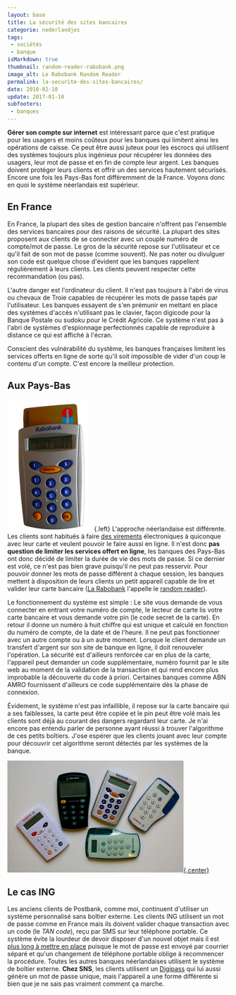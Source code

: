 ```yaml
---
layout: base
title: La sécurité des sites bancaires
categorie: nederlandjes
tags: 
 - sociétés
 - banque
isMarkdown: true
thumbnail: random-reader-rabobank.png
image_alt: Le Rabobank Random Reader
permalink: la-securite-des-sites-bancaires/
date: 2010-02-18
update: 2017-01-10
subfooters:
 - banques
---
```


**Gérer son compte sur internet** est intéressant parce que c'est pratique pour les usagers et moins coûteux pour les banques qui limitent ainsi les opérations de caisse. Ce peut être aussi juteux pour les escrocs qui utilisent des systèmes toujours plus ingénieux pour récupérer les données des usagers, leur mot de passe et en fin de compte leur argent. Les banques doivent protéger leurs clients et offrir un des services hautement sécurisés. Encore une fois les Pays-Bas font différemment de la France. Voyons donc en quoi le système néerlandais est supérieur.

<!--excerpt-->

## En France

En France, la plupart des sites de gestion bancaire n'offrent pas l'ensemble des services bancaires pour des raisons de sécurité. La plupart des sites proposent aux clients de se connecter avec un couple numéro de compte/mot de passe. Le gros de la sécurité repose sur l'utilisateur et ce qu'il fait de son mot de passe (comme souvent). Ne pas noter ou divulguer son code est quelque chose d'évident que les banques rappellent régulièrement à leurs clients. Les clients peuvent respecter cette recommandation (ou pas). 

L'autre danger est l'ordinateur du client. Il n'est pas toujours à l'abri de virus ou chevaux de Troie capables de récupérer les mots de passe tapés par l'utilisateur. Les banques essayent de s'en prémunir en mettant en place des systèmes d'accès n'utilisant pas le clavier, façon digicode pour la Banque Postale ou sudoku pour le Crédit Agricole. Ce système n'est pas à l'abri de systèmes d'espionnage perfectionnés capable de reproduire à distance ce qui est affiché à l'écran.

Conscient des vulnérabilité du système, les banques françaises limitent les services offerts en ligne de sorte qu'il soit impossible de vider d'un coup le contenu d'un compte. C'est encore la meilleur protection.

## Aux Pays-Bas
![Le Rabobank Random Reader](random-reader-rabobank.png){.left}
L'approche néerlandaise est différente. Les clients sont habitués à faire [des virements](/les-virements-et-les-cheques) électroniques à quiconque avec leur carte et veulent pouvoir le faire aussi en ligne. Il n'est donc **pas question de limiter les services offert en ligne**, les banques des Pays-Bas ont donc décidé de limiter la durée de vie des mots de passe. Si ce dernier est volé, ce n'est pas bien grave puisqu'il ne peut pas resservir. Pour pouvoir donner les mots de passe différent à chaque session, les banques mettent à disposition de leurs clients un petit appareil capable de lire et valider leur carte bancaire ([La Rabobank](/changement-de-banque-rabobank) l'appelle le [random reader](http://nl.wikipedia.org/wiki/Random_Reader)). 

Le fonctionnement du système est simple : Le site vous demande de vous connecter en entrant votre numéro de compte, le lecteur de carte lis votre carte bancaire et vous demande votre pin (le code secret de la carte). En retour il donne un numéro à huit chiffre qui est unique et calculé en fonction du numéro de compte, de la date et de l'heure. Il ne peut pas fonctionner avec un autre compte ou à un autre moment. Lorsque le client demande un transfert d'argent sur son site de banque en ligne, il doit renouveler l'opération. La sécurité est d'ailleurs renforcée car en plus de la carte, l'appareil peut demander un code supplémentaire, numéro fournit par le site web au moment de la validation de la transaction et qui rend encore plus improbable la découverte du code à priori. Certaines banques comme ABN AMRO fournissent d'ailleurs ce code supplémentaire dès la phase de connexion.

Évidement, le système n'est pas infaillible, il repose sur la carte bancaire qui a ses faiblesses, la carte peut être copiée et le pin peut être volé mais les clients sont déjà au courant des dangers regardant leur carte. Je n'ai encore pas entendu parler de personne ayant réussi à trouver l'algorithme de ces petits boîtiers. J'ose espérer que les clients jouant avec leur compte pour découvrir cet algorithme seront détectés par les systèmes de la banque.


[![les lecteurs de carte bancaires Néerlandais](Dutch-card-readers.jpg){.center}](http://nl.wikipedia.org/wiki/Bestand:Random-readers.jpg)

## Le cas ING
Les anciens clients de Postbank, comme moi, continuent d'utiliser un système personnalisé sans boîtier externe. Les clients ING utilisent un mot de passe comme en France mais ils doivent valider chaque transaction avec un code (le *TAN code*), reçu par SMS sur leur téléphone portable. Ce système évite la lourdeur de devoir disposer d'un nouvel objet mais il est [plus long à mettre en place](/internetbankiren-experience) puisque le mot de passe est envoyé par courrier séparé et qu'un changement de téléphone portable oblige à recommencer la procédure. Toutes les autres banques néerlandaises utilisent le système de boîtier externe.
**Chez SNS**, les clients utilisent un [Digipass](http://nl.wikipedia.org/wiki/Digipass) qui lui aussi génère un mot de passe unique, mais l'appareil a une forme différente si bien que je ne sais pas vraiment comment ça marche.


<!-- post notes:
--- 
Currently there's an iPhone worm active that is targeting customers of
the ING Bank. It tries to intercept TAN codes that are send via SMS and
will redirect your iPhone when you are visiting http://mijn.ing.nl
Other sensitive (personal or corporate) information that is stored on
your iPhone might also be at risk. 
See for example:
http://news.bbc.co.uk/2/hi/technology/8373739.stm 
For now it seems that only "jailbroken" iPhones (and iPod Touch) are at
risk. 
As far as I know there's no solution yet, except for using a 'normal'
(non-jailbroken) iPhone. 
http://www.ing.nl/particulier/nieuws-en-kennis/acties/kans-op-vliegtickets-met-ideal/index.aspx?furl=5403_EMA_Internetbankieren_iDeal_MIN11_Art2
--->
